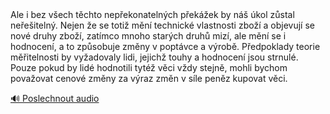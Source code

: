 <speak>
<prosody rate="95%">
<emphasis level="strong">Ale i bez všech těchto nepřekonatelných překážek by náš úkol zůstal neřešitelný.</emphasis> <break time="0.3s"/> <emphasis level="moderate">Nejen že se totiž mění technické vlastnosti zboží a objevují se nové druhy zboží, zatímco mnoho starých druhů mizí,</emphasis> <break time="0.2s"/> <emphasis level="strong">ale mění se i hodnocení, a to způsobuje změny v poptávce a výrobě.</emphasis> <break time="0.3s"/> <emphasis level="moderate">Předpoklady teorie měřitelnosti by vyžadovaly lidi, jejichž touhy a hodnocení jsou strnulé.</emphasis> <break time="0.2s"/> <emphasis level="strong">Pouze pokud by lidé hodnotili tytéž věci vždy stejně, mohli bychom považovat cenové změny za výraz změn v síle peněz kupovat věci.</emphasis>
</prosody>
</speak>

[🔊 Poslechnout audio](/data/7-paragraphs/audio/chapter_43/para_009-Ale-i-bez-vech-tchto-nepekonatelnch-pekek-b.mp3) 